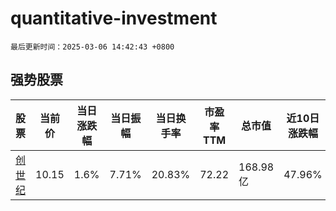 # quantitative-investment

`最后更新时间：2025-03-06 14:42:43 +0800`

## 强势股票

|股票|当前价|当日涨跌幅|当日振幅|当日换手率|市盈率TTM|总市值|近10日涨跌幅|
|----|----|----|----|----|----|----|----|
|[创世纪](https://xueqiu.com/S/SZ300083)|10.15|1.6%|7.71%|20.83%|72.22|168.98亿|47.96%|
